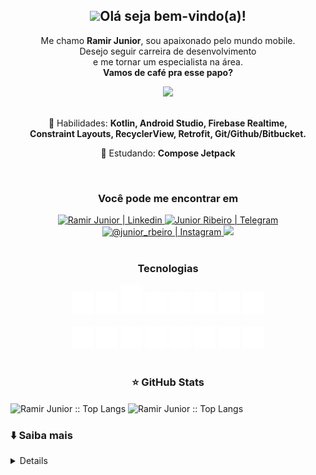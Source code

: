 <span align="center">

## <img src="https://raw.githubusercontent.com/iampavangandhi/iampavangandhi/master/gifs/Hi.gif" width="30px">Olá seja bem-vindo(a)!

</span>

<p align="center">
  Me chamo <strong>Ramir Junior</strong>, sou apaixonado pelo mundo mobile.<br/>
    Desejo seguir carreira de desenvolvimento<br>e me tornar um especialista na área.<br/>
<strong>Vamos de café pra esse papo?</strong><br/>
</p>
<div align="center">
<img src="https://www.mygo.ge/uploads/blog/1584023795.jpg" width="600px" />
</div>
<br/>
<p align="center">
  💼 Habilidades: <strong>Kotlin, Android Studio, Firebase Realtime,<br>Constraint Layouts, RecyclerView, Retrofit, Git/Github/Bitbucket.</strong>
</p>

<p align="center">
  🚀  Estudando: <strong>Compose Jetpack</strong>
</p>
<br/>
<h3 align="center">Você pode me encontrar em</h3>

<div align="center">
    <a href="https://www.linkedin.com/in/ramirjunior-"> 
         <img target="_blank" alt="Ramir Junior | Linkedin" src="https://img.shields.io/badge/LinkedIn-0077B5?style=for-the-badge&logo=linkedin&logoColor=white&link=https://www.linkedin.com/in/ramirjunior-" />
    </a>
    <a href="https://t.me/JRHDL"> 
        <img  alt="Junior Ribeiro | Telegram"  src="https://img.shields.io/badge/Telegram-2CA5E0?style=for-the-badge&logo=telegram&logoColor=white&link=https://t.me/JRHDL" />
    </a>
    <a href="https://instagram.com/junior_rbeiro"> 
        <img  alt="@junior_rbeiro | Instagram"  src="https://img.shields.io/badge/Instagram-E4405F?style=for-the-badge&logo=instagram&logoColor=white&link=https://instagram.com/junior_rbeiro"/>
    </a>
    <a href="https://www.facebook.com/junior.ribeiro0/" alt="Facebook">
  <img src="https://img.shields.io/badge/-Facebook-3b5998?style=for-the-badge&logo=facebook&logoColor=white&link=https://www.facebook.com/junior.ribeiro0/"/></a>
     <br/>
     <br/>
    <h3 align="center">Tecnologias</h3>
    <img alt="Kotlin" fill="#FCE000" width="35px" src="assets/kotlin.svg" />
    <img alt="Java" width="35px" src="assets/java.svg" />
    <img alt="HTML5" width="35px" src="assets/html5.svg" />
    <img alt="CSS3" width="35px" src="assets/css3.svg" />
    <img alt="Javascript" width="35px" src="assets/javascript.svg" />
    <img alt="Bootstrap" width="35px" src="assets/bootstrap.svg" />    
    <img alt="Firebase" width="35px" src="assets/firebase.svg" />
    <img alt="SQLite" width="35px" src="assets/sqlite.svg" />
    <br/><br/> 
    <img alt="Android Studio" color="#FCE000" width="35px" src="assets/androidstudio.svg" />
    <img alt="Visual Studio Code" width="35px" src="assets/visualstudiocode.svg" />
    <img alt="Git" width="35px" src="assets/git.svg" />
    <img alt="Github" width="35px" src="assets/github.svg" />    
    <img alt="Adobe Photoshop" width="35px" src="assets/adobephotoshop.svg" />
    <img alt="Adobe Illustrator" width="35px" src="assets/adobeillustrator.svg" />
    <img alt="Adobe Photoshop" width="35px" src="assets/adobeaftereffects.svg" />
    <img alt="Adobe Illustrator" width="35px" src="assets/adobepremierepro.svg" />
    <br/>
    <br/>
</div>

<p align="center">

<h3 align="center">⭐ GitHub Stats</h3>

<p>
    <img align="center" height="165" src="https://github-readme-stats.vercel.app/api/top-langs/?username=ramirjunior&langs_count=8&layout=compact&theme=blueberry" alt="Ramir Junior :: Top Langs" />
    <img align="center"  src="https://github-readme-stats.vercel.app/api?username=ramirjunior&theme=blueberry&show_icons=true&count_private=true&include_all_commits=true&hide_title=true" alt="Ramir Junior :: Top Langs" />
</p>



<h3>⬇️ Saiba mais</h3> 

<details>

## Educação

- 📖 **Sistemas de Informação**

  📆 Formação 2023

  📍 **PUC Minas São Gabriel** - Belo Horizonte, Minas Gerais, Brasil



## Idiomas

- :us: Inglês

  :arrow_upper_right: Intermediário

   

- :es: Espanhol

  :arrow_upper_right: Intermediário
  
  </details>
